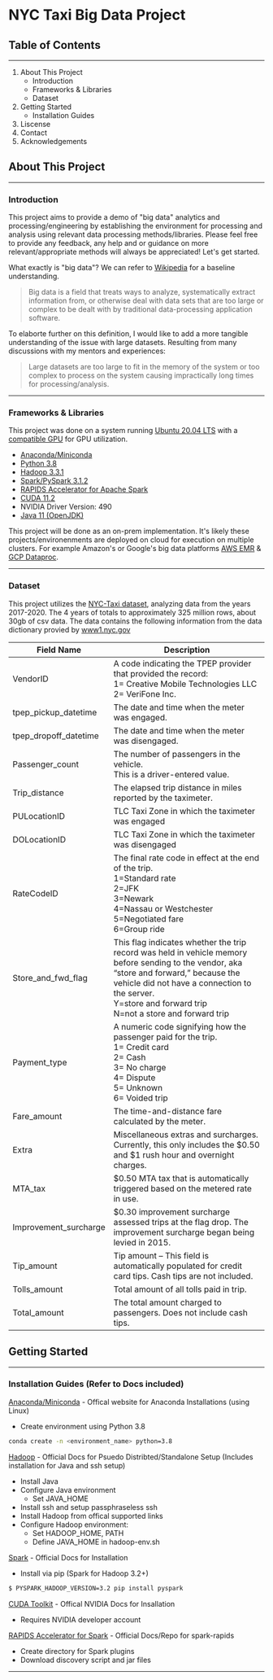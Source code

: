 # NYC Taxi Big Data Project

## Table of Contents
---
1. About This Project
   - Introduction
   - Frameworks & Libraries
   - Dataset
2. Getting Started
   - Installation Guides
3. Liscense
4. Contact
5. Acknowledgements

## About This Project
---
### Introduction

This project aims to provide a demo of "big data" analytics and processing/engineering by establishing the environment for processing and analysis using relevant data processing methods/libraries. Please feel free to provide any feedback, any help and or guidance on more relevant/appropriate methods will always be appreciated! Let's get started.

What exactly is "big data"? We can refer to [Wikipedia](https://en.wikipedia.org/wiki/Big_data) for a baseline understanding.

>Big data is a field that treats ways to analyze, systematically extract information from, or otherwise deal with data sets that are too large or complex to be dealt with by traditional data-processing application software.

To elaborte further on this definition, I would like to add a more tangible understanding of the issue with large datasets. Resulting from many discussions with my mentors and experiences:

>Large datasets are too large to fit in the memory of the system or too complex to process on the system causing impractically long times for processing/analysis. 
---
### Frameworks & Libraries
This project was done on a system running [Ubuntu 20.04 LTS](https://ubuntu.com/download/desktop) with a [compatible GPU](https://developer.nvidia.com/cuda-gpus) for GPU utilization.
 - [Anaconda/Miniconda](https://www.anaconda.com/) 
 - [Python 3.8](https://www.python.org/) 
 - [Hadoop 3.3.1](https://hadoop.apache.org/)
 - [Spark/PySpark 3.1.2](https://spark.apache.org/)
 - [RAPIDS Accelerator for Apache Spark](https://nvidia.github.io/spark-rapids/)
 - [CUDA 11.2](https://docs.nvidia.com/cuda/cuda-installation-guide-linux/index.html)
 - NVIDIA Driver Version: 490
 - [Java 11 (OpenJDK)](https://openjdk.java.net/)

This project will be done as an on-prem implementation. It's likely these projects/environenments are deployed on cloud for execution on multiple clusters. For example Amazon's or Google's big data platforms [AWS EMR](https://aws.amazon.com/emr/) & [GCP Dataproc](https://cloud.google.com/dataproc).

---
### Dataset
This project utilizes the [NYC-Taxi dataset](https://www1.nyc.gov/site/tlc/about/tlc-trip-record-data.page), analyzing data from the years 2017-2020. The 4 years of totals to approximately 325 million rows, about 30gb of csv data. The data contains the following information from the data dictionary provied by [www1.nyc.gov](https://www1.nyc.gov/assets/tlc/downloads/pdf/data_dictionary_trip_records_yellow.pdf)

| Field Name          | Description |
| --------------------| ----------- |
| VendorID            |A code indicating the TPEP provider that provided the record:<br />1= Creative Mobile Technologies LLC<br /> 2= VeriFone Inc.| 
|tpep_pickup_datetime |The date and time when the meter was engaged. |  
|tpep_dropoff_datetime|The date and time when the meter was disengaged. |
|Passenger_count      |The number of passengers in the vehicle.<br/>This is a driver-entered value.|
|Trip_distance        |The elapsed trip distance in miles reported by the taximeter.|
|PULocationID         |TLC Taxi Zone in which the taximeter was engaged |
|DOLocationID         |TLC Taxi Zone in which the taximeter was disengaged |
|RateCodeID           |The final rate code in effect at the end of the trip. <br />1=Standard rate <br />2=JFK <br />3=Newark <br />4=Nassau or Westchester <br />5=Negotiated fare <br />6=Group ride |
|Store_and_fwd_flag   |This flag indicates whether the trip record was held in vehicle memory before sending to the vendor, aka “store and forward,” because the vehicle did not have a connection to the server. <br />Y=store and forward trip<br />N=not a store and forward trip| 
|Payment_type         |A numeric code signifying how the passenger paid for the trip. <br />1= Credit card <br />2= Cash <br />3= No charge <br />4= Dispute <br />5= Unknown <br />6= Voided trip |
|Fare_amount          |The time-and-distance fare calculated by the meter.| 
|Extra                |Miscellaneous extras and surcharges. Currently, this only includes the $0.50 and $1 rush hour and overnight charges.|
|MTA_tax              |$0.50 MTA tax that is automatically triggered based on the metered rate in use. |
|Improvement_surcharge|$0.30 improvement surcharge assessed trips at the flag drop. The improvement surcharge began being levied in 2015. |
|Tip_amount           |Tip amount – This field is automatically populated for credit card tips. Cash tips are not included. |
|Tolls_amount         |Total amount of all tolls paid in trip.  |
|Total_amount         |The total amount charged to passengers. Does not include cash tips. |

## Getting Started
---
### Installation Guides (Refer to Docs included)

[Anaconda/Miniconda](https://www.anaconda.com/products/individual#Downloads) - Offical website for Anaconda Installations (using Linux)
 - Create environment using Python 3.8
 ```bash
conda create -n <environment_name> python=3.8
 ```

[Hadoop](https://hadoop.apache.org/docs/stable/hadoop-project-dist/hadoop-common/SingleCluster.html#Pseudo-Distributed_Operation) - Official Docs for Psuedo Distribted/Standalone Setup (Includes installation for Java and ssh setup)
 - Install Java
 - Configure Java environment
   - Set JAVA_HOME
 - Install ssh and setup passphraseless ssh
 - Install Hadoop from offical supported links
 - Configure Hadoop environment:
   - Set HADOOP_HOME, PATH
   - Define JAVA_HOME in hadoop-env.sh

[Spark](https://spark.apache.org/docs/latest/api/python/getting_started/install.html) - Official Docs for Installation
 - Install via pip (Spark for Hadoop 3.2+)
 ```bash
$ PYSPARK_HADOOP_VERSION=3.2 pip install pyspark
 ```

[CUDA Toolkit](https://docs.nvidia.com/cuda/cuda-installation-guide-linux/index.html) - Offical NVIDIA Docs for Insallation
- Requires NVIDIA developer account

[RAPIDS Accelerator for Spark](https://nvidia.github.io/spark-rapids/docs/get-started/getting-started-on-prem.html) - Official Docs/Repo for spark-rapids
- Create directory for Spark plugins
- Download discovery script and jar files
--------------------------------

